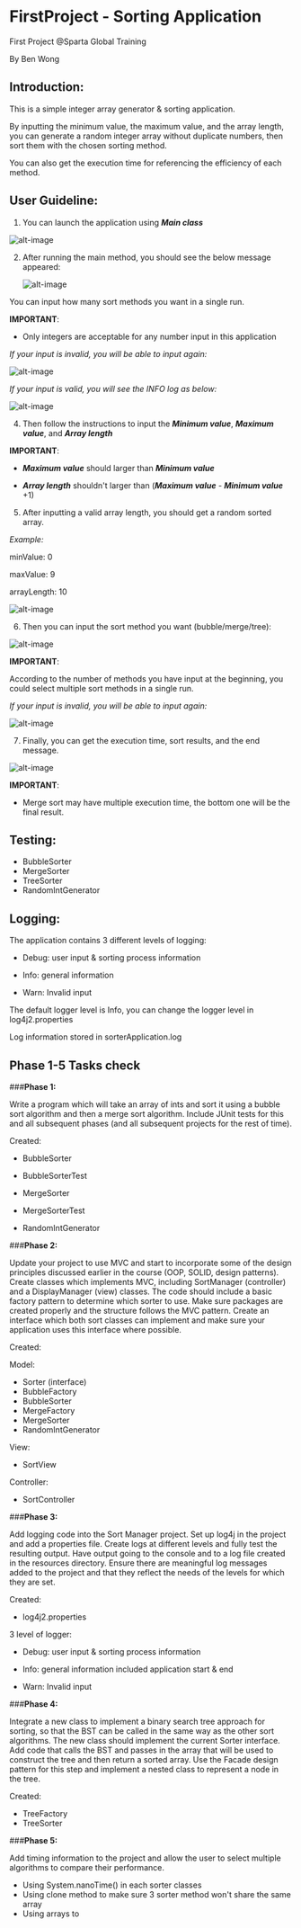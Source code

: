 # FirstProject - Sorting Application

First Project @Sparta Global Training

By Ben Wong

## Introduction:

This is a simple integer array generator & sorting application. 

By inputting the minimum value, the maximum value, and the array length, you can generate a random integer array without duplicate numbers, then sort them with the chosen sorting method. 

You can also get the execution time for referencing the efficiency of each method.

## User Guideline:

1) You can launch the application using **_Main class_**

![alt-image](readmeSource/main.jpg)


2) After running the main method, you should see the below message appeared:


   ![alt-image](readmeSource/input1.jpg)
   
You can input how many sort methods you want in a single run.

**IMPORTANT**: 
- Only integers are acceptable for any number input in this application

_If your input is invalid, you will be able to input again:_

![alt-image](readmeSource/input2.jpg)

_If your input is valid, you will see the INFO log as below:_

![alt-image](readmeSource/input3.jpg)


4) Then follow the instructions to input the ***Minimum value***, ***Maximum value***, and ***Array length***

**IMPORTANT**:

- ***Maximum value*** should larger than ***Minimum value***

- **_Array length_** shouldn't larger than (***Maximum value*** - ***Minimum value*** +1)

5) After inputting a valid array length, you should get a random sorted array.

_Example:_

minValue: 0

maxValue: 9

arrayLength: 10

![alt-image](readmeSource/input4.jpg)

6) Then you can input the sort method you want (bubble/merge/tree):

![alt-image](readmeSource/input5.jpg)

**IMPORTANT**:

According to the number of methods you have input at the beginning, 
you could select multiple sort methods in a single run.

_If your input is invalid, you will be able to input again:_

![alt-image](readmeSource/input6.jpg)

7) Finally, you can get the execution time, sort results, and the end message.

![alt-image](readmeSource/input7.jpg)

**IMPORTANT**: 

- Merge sort may have multiple execution time, the bottom one will be the final result.

## Testing:

- BubbleSorter
- MergeSorter
- TreeSorter
- RandomIntGenerator

## Logging:

The application contains 3 different levels of logging: 

- Debug: user input & sorting process information 

- Info: general information 

- Warn: Invalid input 

The default logger level is Info, you can change the logger level in log4j2.properties

Log information stored in sorterApplication.log


## Phase 1-5 Tasks check


###**Phase 1:**

Write a program which will take an array of ints and sort it using a bubble sort algorithm and then a merge sort algorithm. Include JUnit tests for this and all subsequent phases (and all subsequent projects for the rest of time).

Created:

- BubbleSorter

- BubbleSorterTest

- MergeSorter

- MergeSorterTest

- RandomIntGenerator

###**Phase 2:**

Update your project to use MVC and start to incorporate some of the design principles discussed earlier in the course (OOP, SOLID, design patterns). Create classes which implements MVC, including SortManager (controller) and a DisplayManager (view) classes. The code should include a basic factory pattern to determine which sorter to use. Make sure packages are created properly and the structure follows the MVC pattern. Create an interface which both sort classes can implement and make sure your application uses this interface where possible.

Created:

Model:
- Sorter (interface)
- BubbleFactory
- BubbleSorter
- MergeFactory
- MergeSorter
- RandomIntGenerator

View:
- SortView

Controller:
- SortController


###**Phase 3:**

Add logging code into the Sort Manager project. Set up log4j in the project and add a properties file. Create logs at different levels and fully test the resulting output. Have output going to the console and to a log file created in the resources directory. Ensure there are meaningful log messages added to the project and that they reflect the needs of the levels for which they are set.

Created:

- log4j2.properties

3 level of logger:

- Debug: user input & sorting process information

- Info: general information included application start & end

- Warn: Invalid input


###**Phase 4:**

Integrate a new class to implement a binary search tree approach for sorting, so that the BST can be called in the same way as the other sort algorithms. The new class should implement the current Sorter interface. Add code that calls the BST and passes in the array that will be used to construct the tree and then return a sorted array. Use the Facade design pattern for this step and implement a nested class to represent a node in the tree.

Created:

- TreeFactory
- TreeSorter


###**Phase 5:**

Add timing information to the project and allow the user to select multiple algorithms to compare their performance.

- Using System.nanoTime() in each sorter classes
- Using clone method to make sure 3 sorter method won't share the same array
- Using arrays to 